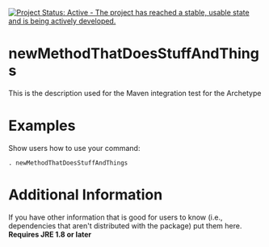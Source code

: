 [![Project Status: Active - The project has reached a stable, usable state and is being actively developed.](http://www.repostatus.org/badges/latest/active.svg)](http://www.repostatus.org/#active)

# newMethodThatDoesStuffAndThings
This is the description used for the Maven integration test for the Archetype

# Examples
Show users how to use your command:

```
. newMethodThatDoesStuffAndThings 

```

# Additional Information
If you have other information that is good for users to know (i.e., 
dependencies that aren't distributed with the package) put them here.
__Requires JRE 1.8 or later__

